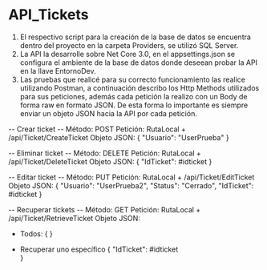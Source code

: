 # API_Tickets

1. El respectivo script para la creación de la base de datos se encuentra dentro del proyecto en la carpeta Providers, se utilizó SQL Server.
2. La API la desarrolle sobre Net Core 3.0, en el appsettings.json se configura el ambiente de la base de datos donde deseean probar la API en la llave EntornoDev.
3. Las pruebas que realicé para su correcto funcionamiento las realice utilizando Postman, a continuación describo los Http Methods utilizados para sus peticiones, además cada petición la realizo con un Body de forma raw en formato JSON. De esta forma lo importante es siempre enviar un objeto JSON hacia la API por cada petición.

-- Crear ticket --
Método: POST
Petición: RutaLocal + /api/Ticket/CreateTicket
Objeto JSON:
{
    "Usuario": "UserPrueba"	
}

-- Eliminar ticket --
Método: DELETE
Petición: RutaLocal + /api/Ticket/DeleteTicket
Objeto JSON:
{
    "IdTicket": #idticket
}

-- Editar ticket --
Método: PUT
Petición: RutaLocal + /api/Ticket/EditTicket
Objeto JSON:
{
    "Usuario": "UserPrueba2",
    "Status": "Cerrado",
    "IdTicket": #idticket
}

-- Recuperar tickets --
Método: GET
Petición: RutaLocal + /api/Ticket/RetrieveTicket
Objeto JSON:
* Todos:
{
}

* Recuperar uno específico
{
    "IdTicket": #idticket	
}

